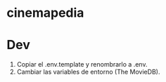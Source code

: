 # cinemapedia

# Dev
1. Copiar el .env.template y renombrarlo a .env.
2. Cambiar las variables de entorno (The MovieDB).
